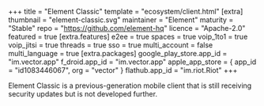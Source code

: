 +++
title = "Element Classic"
template = "ecosystem/client.html"
[extra]
thumbnail = "element-classic.svg"
maintainer = "Element"
maturity = "Stable"
repo = "https://github.com/element-hq"
licence = "Apache-2.0"
featured = true
[extra.features]
e2ee = true
spaces = true
voip_1to1 = true
voip_jitsi = true
threads = true
sso = true
multi_account = false
multi_language = true
[extra.packages]
google_play_store.app_id = "im.vector.app"
f_droid.app_id = "im.vector.app"
apple_app_store = { app_id = "id1083446067", org = "vector" }
flathub.app_id = "im.riot.Riot"
+++

Element Classic is a previous-generation mobile client that is still receiving security updates but is not developed further.
